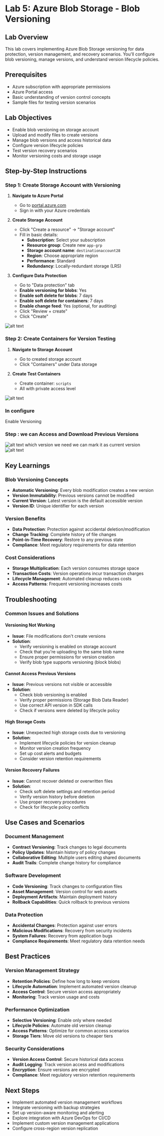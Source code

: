 # Lab 5: Azure Blob Storage - Blob Versioning

## Lab Overview
This lab covers implementing Azure Blob Storage versioning for data protection, version management, and recovery scenarios. You'll configure blob versioning, manage versions, and understand version lifecycle policies.

## Prerequisites
- Azure subscription with appropriate permissions
- Azure Portal access
- Basic understanding of version control concepts
- Sample files for testing version scenarios

## Lab Objectives
- Enable blob versioning on storage account
- Upload and modify files to create versions
- Manage blob versions and access historical data
- Configure version lifecycle policies
- Test version recovery scenarios
- Monitor versioning costs and storage usage

## Step-by-Step Instructions

### Step 1: Create Storage Account with Versioning

1. **Navigate to Azure Portal**
   - Go to [portal.azure.com](https://portal.azure.com)
   - Sign in with your Azure credentials

2. **Create Storage Account**
   - Click "Create a resource" → "Storage account"
   - Fill in basic details:
     - **Subscription**: Select your subscription
     - **Resource group**: Create new `app-grp`
     - **Storage account name**: `destinationaccount28`
     - **Region**: Choose appropriate region
     - **Performance**: Standard
     - **Redundancy**: Locally-redundant storage (LRS)

3. **Configure Data Protection**
   - Go to "Data protection" tab
   - **Enable versioning for blobs**: Yes
   - **Enable soft delete for blobs**: 7 days
   - **Enable soft delete for containers**: 7 days
   - **Enable change feed**: Yes (optional, for auditing)
   - Click "Review + create"
   - Click "Create"

![alt text](image.png)

### Step 2: Create Containers for Version Testing

1. **Navigate to Storage Account**
   - Go to created storage account
   - Click "Containers" under Data storage

2. **Create Test Containers**
   - Create container: `scripts`
   - All with private access level

![alt text](image-1.png)

### In configure 
Enable Versioning
### Step : we can Access and Download Previous Versions
![alt text](image-2.png)
which version we need we can mark it as current version
![alt text](image-3.png)


## Key Learnings

### Blob Versioning Concepts
- **Automatic Versioning**: Every blob modification creates a new version
- **Version Immutability**: Previous versions cannot be modified
- **Current Version**: Latest version is the default accessible version
- **Version ID**: Unique identifier for each version

### Version Benefits
- **Data Protection**: Protection against accidental deletion/modification
- **Change Tracking**: Complete history of file changes
- **Point-in-Time Recovery**: Restore to any previous state
- **Compliance**: Meet regulatory requirements for data retention

### Cost Considerations
- **Storage Multiplication**: Each version consumes storage space
- **Transaction Costs**: Version operations incur transaction charges
- **Lifecycle Management**: Automated cleanup reduces costs
- **Access Patterns**: Frequent versioning increases costs

## Troubleshooting

### Common Issues and Solutions

#### Versioning Not Working
- **Issue**: File modifications don't create versions
- **Solution**:
  - Verify versioning is enabled on storage account
  - Check that you're uploading to the same blob name
  - Ensure proper permissions for version creation
  - Verify blob type supports versioning (block blobs)

#### Cannot Access Previous Versions
- **Issue**: Previous versions not visible or accessible
- **Solution**:
  - Check blob versioning is enabled
  - Verify proper permissions (Storage Blob Data Reader)
  - Use correct API version in SDK calls
  - Check if versions were deleted by lifecycle policy

#### High Storage Costs
- **Issue**: Unexpected high storage costs due to versioning
- **Solution**:
  - Implement lifecycle policies for version cleanup
  - Monitor version creation frequency
  - Set up cost alerts and budgets
  - Consider version retention requirements

#### Version Recovery Failures
- **Issue**: Cannot recover deleted or overwritten files
- **Solution**:
  - Check soft delete settings and retention period
  - Verify version history before deletion
  - Use proper recovery procedures
  - Check for lifecycle policy conflicts

## Use Cases and Scenarios

### Document Management
- **Contract Versioning**: Track changes to legal documents
- **Policy Updates**: Maintain history of policy changes
- **Collaborative Editing**: Multiple users editing shared documents
- **Audit Trails**: Complete change history for compliance

### Software Development
- **Code Versioning**: Track changes to configuration files
- **Asset Management**: Version control for web assets
- **Deployment Artifacts**: Maintain deployment history
- **Rollback Capabilities**: Quick rollback to previous versions

### Data Protection
- **Accidental Changes**: Protection against user errors
- **Malicious Modifications**: Recovery from security incidents
- **System Failures**: Recovery from application bugs
- **Compliance Requirements**: Meet regulatory data retention needs

## Best Practices

### Version Management Strategy
- **Retention Policies**: Define how long to keep versions
- **Lifecycle Automation**: Implement automated version cleanup
- **Access Control**: Secure version access appropriately
- **Monitoring**: Track version usage and costs

### Performance Optimization
- **Selective Versioning**: Enable only where needed
- **Lifecycle Policies**: Automate old version cleanup
- **Access Patterns**: Optimize for common access scenarios
- **Storage Tiers**: Move old versions to cheaper tiers

### Security Considerations
- **Version Access Control**: Secure historical data access
- **Audit Logging**: Track version access and modifications
- **Encryption**: Ensure versions are encrypted
- **Compliance**: Meet regulatory version retention requirements

## Next Steps
- Implement automated version management workflows
- Integrate versioning with backup strategies
- Set up version-aware monitoring and alerting
- Explore integration with Azure DevOps for CI/CD
- Implement custom version management applications
- Configure cross-region version replication
